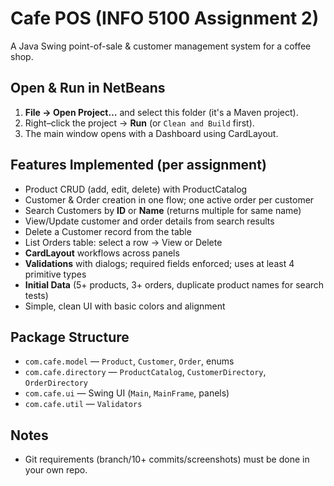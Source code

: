 # Cafe POS (INFO 5100 Assignment 2)

A Java Swing point-of-sale & customer management system for a coffee shop.

## Open & Run in NetBeans
1. **File → Open Project…** and select this folder (it's a Maven project).
2. Right–click the project → **Run** (or `Clean and Build` first).
3. The main window opens with a Dashboard using CardLayout.

## Features Implemented (per assignment)
- Product CRUD (add, edit, delete) with ProductCatalog
- Customer & Order creation in one flow; one active order per customer
- Search Customers by **ID** or **Name** (returns multiple for same name)
- View/Update customer and order details from search results
- Delete a Customer record from the table
- List Orders table: select a row → View or Delete
- **CardLayout** workflows across panels
- **Validations** with dialogs; required fields enforced; uses at least 4 primitive types
- **Initial Data** (5+ products, 3+ orders, duplicate product names for search tests)
- Simple, clean UI with basic colors and alignment

## Package Structure
- `com.cafe.model` — `Product`, `Customer`, `Order`, enums
- `com.cafe.directory` — `ProductCatalog`, `CustomerDirectory`, `OrderDirectory`
- `com.cafe.ui` — Swing UI (`Main`, `MainFrame`, panels)
- `com.cafe.util` — `Validators`

## Notes
- Git requirements (branch/10+ commits/screenshots) must be done in your own repo.
